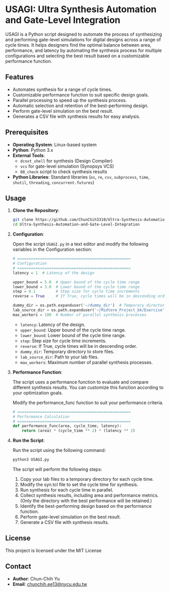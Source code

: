 # USAGI: Ultra Synthesis Automation and Gate-Level Integration

USAGI is a Python script designed to automate the process of synthesizing and performing gate-level simulations for digital designs across a range of cycle times. It helps designers find the optimal balance between area, performance, and latency by automating the synthesis process for multiple configurations and selecting the best result based on a customizable performance function.

## Features

- Automates synthesis for a range of cycle times.
- Customizable performance function to suit specific design goals.
- Parallel processing to speed up the synthesis process.
- Automatic selection and retention of the best-performing design.
- Perform gate-level simulation on the best result.
- Generates a CSV file with synthesis results for easy analysis.

## Prerequisites

- **Operating System**: Linux-based system
- **Python**: Python 3.x
- **External Tools**:
  - `dcnxt_shell` for synthesis (Design Compiler)
  - `vcs` for gate-level simulation (Synopsys VCS)
  - `08_check` script to check synthesis results
- **Python Libraries**: Standard libraries (`os`, `re`, `csv`, `subprocess`, `time`, `shutil`, `threading`, `concurrent.futures`)

## Usage

1. **Clone the Repository**:

    ```bash
    git clone https://github.com/ChunChih3310/Ultra-Synthesis-Automation-and-Gate-Level-Integration.git
    cd Ultra-Synthesis-Automation-and-Gate-Level-Integration
    ```

2. **Configuration**:

    Open the script `USAGI.py` in a text editor and modify the following variables in the Configuration section:

    ```python
    # ==================================================
    # Configuration
    # ==================================================
    latency = 1  # Latency of the design

    upper_bound = 5.0  # Upper bound of the cycle time range
    lower_bound = 3.0  # Lower bound of the cycle time range
    step = 0.1         # Step size for cycle time increments
    reverse = True     # If True, cycle times will be in descending order

    dummy_dir = os.path.expanduser('~/dummy_dir')  # Temporary directory to store files
    lab_source_dir = os.path.expanduser('~/Midterm_Project_bk/Exercise')  # Path to your lab files
    max_workers = 100  # Number of parallel synthesis processes
    ```

    - `latency`: Latency of the design.
    - `upper_bound`: Upper bound of the cycle time range.
    - `lower_bound`: Lower bound of the cycle time range.
    - `step`: Step size for cycle time increments.
    - `reverse`: If True, cycle times will be in descending order.
    - `dummy_dir`: Temporary directory to store files.
    - `lab_source_dir`: Path to your lab files.
    - `max_workers`: Maximum number of parallel synthesis processes.

3. **Performance Function**:

    The script uses a performance function to evaluate and compare different synthesis results. You can customize this function according to your optimization goals.

    Modify the performance_func function to suit your performance criteria. 
    ```python
    # ==================================================
    # Performance Calculation
    # ==================================================
    def performance_func(area, cycle_time, latency):
        return (area) * (cycle_time ** 2) * (latency ** 2)
    ```

4. **Run the Script**:

    Run the script using the following command:

    ```bash
    python3 USAGI.py
    ```

    The script will perform the following steps:
    1. Copy your lab files to a temporary directory for each cycle time.
    2. Modify the syn.tcl file to set the cycle time for synthesis.
    3. Run synthesis for each cycle time in parallel.
    4. Collect synthesis results, including area and performance metrics. (Only the directory with the best performance will be retained.)
    5. Identify the best-performing design based on the performance function.
    6. Perform gate-level simulation on the best result.
    7. Generate a CSV file with synthesis results.

## License
This project is licensed under the MIT License 

## Contact

- **Author**: Chun-Chih Yu
- **Email**: [chunchih.ee13@nycu.edu.tw](mailto:chunchih.ee13@nycu.edu.tw)
